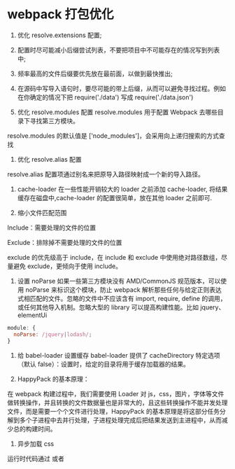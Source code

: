 # webpack 打包优化

1. 优化 resolve.extensions 配置;

1. 配置时尽可能减小后缀尝试列表，不要把项目中不可能存在的情况写到列表中;

1. 频率最高的文件后缀要优先放在最前面，以做到最快推出;

1. 在源码中写导入语句时，要尽可能的带上后缀，从而可以避免寻找过程。例如在你确定的情况下把 require('./data') 写成 require('./data.json')

1. 优化 resolve.modules 配置
   resolve.modules 用于配置 Webpack 去哪些目录下寻找第三方模块。

resolve.modules 的默认值是 ['node_modules']，会采用向上递归搜索的方式查找

1. 优化 resolve.alias 配置

resolve.alias 配置项通过别名来把原导入路径映射成一个新的导入路径。

1. cache-loader
   在一些性能开销较大的 loader 之前添加 cache-loader, 将结果缓存在磁盘中,cache-loader 的配置很简单，放在其他 loader 之前即可.

1. 缩小文件匹配范围

Include：需要处理的文件的位置

Exclude：排除掉不需要处理的文件的位置

exclude 的优先级高于 include，在 include 和 exclude 中使用绝对路径数组，尽量避免 exclude，更倾向于使用 include。

1. 设置 noParse
   如果一些第三方模块没有 AMD/CommonJS 规范版本，可以使用 noParse 来标识这个模块，防止 webpack 解析那些任何与给定正则表达式相匹配的文件。忽略的文件中不应该含有 import, require, define 的调用，或任何其他导入机制。忽略大型的 library 可以提高构建性能。比如 jquery、elementUi

```js
module: {
  noParse: /jquery|lodash/;
}
```

1. 给 babel-loader 设置缓存
   babel-loader 提供了 cacheDirectory 特定选项（默认 false）：设置时，给定的目录将用于缓存加载器的结果。

1. HappyPack 的基本原理：

在 webpack 构建过程中，我们需要使用 Loader 对 js，css，图片，字体等文件做转换操作，并且转换的文件数据量也是非常大的，且这些转换操作不能并发处理文件，而是需要一个个文件进行处理，HappyPack 的基本原理是将这部分任务分解到多个子进程中去并行处理，子进程处理完成后把结果发送到主进程中，从而减少总的构建时间。

1. 异步加载 css

运行时代码通过 <link> 或者<style> 标签检测已经添加的 CSS。

```js
function recursiveIssuer(m) {
  if (m.issuer) {
    return recursiveIssuer(m.issuer);
  } else if (m.name) {
    return m.name;
  } else {
    return false;
  }
}
const MiniCssExtractPlugin = require('mini-css-extract-plugin');
  optimization: {
    splitChunks: {
      cacheGroups: {
        fooStyles: {
          name: 'foo',
          test: (m,c,entry = 'foo') => m.constructor.name === 'CssModule' && recursiveIssuer(m) === entry,
          chunks: 'all',
          enforce: true
        },
        barStyles: {
          name: 'bar',
          test: (m,c,entry = 'bar') => m.constructor.name === 'CssModule' && recursiveIssuer(m) === entry,
          chunks: 'all',
          enforce: true
        }
      }
    }


```

1. 生产模式压缩

```js
  const CssMinimizerPlugin = require('css-minimizer-webpack-plugin');

  optimization: {
    minimizer: [
      // For webpack@5 you can use the `...` syntax to extend existing minimizers (i.e. `terser-webpack-plugin`), uncomment the next line
      // `...`
      new CssMinimizerPlugin(),
    ],
  },
```

1. ignorePlugin

```js
//webpack.config.js
module.exports = {
  //...
  plugins: [
    //忽略 moment 下的 ./locale 目录
    new webpack.IgnorePlugin(/^\.\/locale$/, /moment$/),
  ],
};

import moment from "moment";
import "moment/locale/zh-cn"; // 手动引入
```

复制代码 index.js 中只引入 moment，打包出来的 bundle.js 大小为 263KB，如果配置了 IgnorePlugin，单独引入 moment/locale/zh-cn，构建出来的包大小为 55KB。

1. DllPlugin

用专门用于编译动态链接库, 可以将 react 和 react-dom 单独打包成一个动态链接库

1. 利用 babel 完成代码转换，并生成单个文件的依赖 2.从入口开始递归分析，并生成依赖图谱 3.将各个引用模块打包成为一个立即执行函数 4.将最终的 bundle 文件写入 bundle.js 中

## webpack 打包后输出什么
